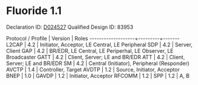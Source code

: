 # Fluoride 1.1

Declaration ID: [D024527](https://www.bluetooth.org/tpg/QLI_viewQDL.cfm?qid=24527)
Qualified Design ID: 83953

Protocol / Profile | Version | Roles
-------------------+---------+-------
L2CAP              | 4.2     | Initiator, Acceptor, LE Central, LE Peripheral
SDP                | 4.2     | Server, Client
GAP                | 4.2     | BR/EDR, LE Central, LE Periperhal, LE Observer, LE Broadcaster
GATT               | 4.2     | Client, Server; LE and BR/EDR
ATT                | 4.2     | Client, Server; LE and BR/EDR
SM                 | 4.2     | Central (Initiator), Peripheral (Responder)
AVCTP              | 1.4     | Controller, Target
AVDTP              | 1.2     | Source, Initiator, Acceptor
BNEP               | 1.0     |
GAVDP              | 1.2     | Initiator, Acceptor
RFCOMM             | 1.2     |
SPP                | 1.2     | A, B
